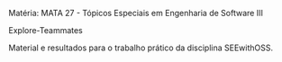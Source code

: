 Matéria: MATA 27 - Tópicos Especiais em Engenharia de Software III

Explore-Teammates

Material e resultados para o trabalho prático da disciplina SEEwithOSS.
